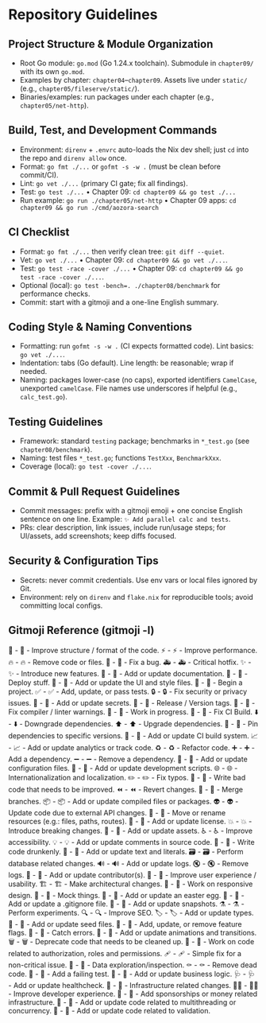 # Repository Guidelines

## Project Structure & Module Organization
- Root Go module: `go.mod` (Go 1.24.x toolchain). Submodule in `chapter09/` with its own `go.mod`.
- Examples by chapter: `chapter04`–`chapter09`. Assets live under `static/` (e.g., `chapter05/fileserve/static/`).
- Binaries/examples: run packages under each chapter (e.g., `chapter05/net-http`).

## Build, Test, and Development Commands
- Environment: `direnv` + `.envrc` auto-loads the Nix dev shell; just `cd` into the repo and `direnv allow` once.
- Format: `go fmt ./...` or `gofmt -s -w .` (must be clean before commit/CI).
- Lint: `go vet ./...` (primary CI gate; fix all findings).
- Test: `go test ./...` • Chapter 09: `cd chapter09 && go test ./...`
- Run example: `go run ./chapter05/net-http` • Chapter 09 apps: `cd chapter09 && go run ./cmd/aozora-search`

## CI Checklist
- Format: `go fmt ./...` then verify clean tree: `git diff --quiet`.
- Vet: `go vet ./...` • Chapter 09: `cd chapter09 && go vet ./...`.
- Test: `go test -race -cover ./...` • Chapter 09: `cd chapter09 && go test -race -cover ./...`.
- Optional (local): `go test -bench=. ./chapter08/benchmark` for performance checks.
- Commit: start with a gitmoji and a one-line English summary.

## Coding Style & Naming Conventions
- Formatting: run `gofmt -s -w .` (CI expects formatted code). Lint basics: `go vet ./...`.
- Indentation: tabs (Go default). Line length: be reasonable; wrap if needed.
- Naming: packages lower-case (no caps), exported identifiers `CamelCase`, unexported `camelCase`. File names use underscores if helpful (e.g., `calc_test.go`).

## Testing Guidelines
- Framework: standard `testing` package; benchmarks in `*_test.go` (see `chapter08/benchmark`).
- Naming: test files `*_test.go`; functions `TestXxx`, `BenchmarkXxx`.
- Coverage (local): `go test -cover ./...`.

## Commit & Pull Request Guidelines
- Commit messages: prefix with a gitmoji emoji + one concise English sentence on one line. Example: `✨ Add parallel calc and tests`.
- PRs: clear description, link issues, include run/usage steps; for UI/assets, add screenshots; keep diffs focused.

## Security & Configuration Tips
- Secrets: never commit credentials. Use env vars or local files ignored by Git.
- Environment: rely on `direnv` and `flake.nix` for reproducible tools; avoid committing local configs.

## Gitmoji Reference (gitmoji -l)
🎨 - :art: - Improve structure / format of the code.
⚡️ - :zap: - Improve performance.
🔥 - :fire: - Remove code or files.
🐛 - :bug: - Fix a bug.
🚑️ - :ambulance: - Critical hotfix.
✨ - :sparkles: - Introduce new features.
📝 - :memo: - Add or update documentation.
🚀 - :rocket: - Deploy stuff.
💄 - :lipstick: - Add or update the UI and style files.
🎉 - :tada: - Begin a project.
✅ - :white_check_mark: - Add, update, or pass tests.
🔒️ - :lock: - Fix security or privacy issues.
🔐 - :closed_lock_with_key: - Add or update secrets.
🔖 - :bookmark: - Release / Version tags.
🚨 - :rotating_light: - Fix compiler / linter warnings.
🚧 - :construction: - Work in progress.
💚 - :green_heart: - Fix CI Build.
⬇️ - :arrow_down: - Downgrade dependencies.
⬆️ - :arrow_up: - Upgrade dependencies.
📌 - :pushpin: - Pin dependencies to specific versions.
👷 - :construction_worker: - Add or update CI build system.
📈 - :chart_with_upwards_trend: - Add or update analytics or track code.
♻️ - :recycle: - Refactor code.
➕ - :heavy_plus_sign: - Add a dependency.
➖ - :heavy_minus_sign: - Remove a dependency.
🔧 - :wrench: - Add or update configuration files.
🔨 - :hammer: - Add or update development scripts.
🌐 - :globe_with_meridians: - Internationalization and localization.
✏️ - :pencil2: - Fix typos.
💩 - :poop: - Write bad code that needs to be improved.
⏪️ - :rewind: - Revert changes.
🔀 - :twisted_rightwards_arrows: - Merge branches.
📦️ - :package: - Add or update compiled files or packages.
👽️ - :alien: - Update code due to external API changes.
🚚 - :truck: - Move or rename resources (e.g.: files, paths, routes).
📄 - :page_facing_up: - Add or update license.
💥 - :boom: - Introduce breaking changes.
🍱 - :bento: - Add or update assets.
♿️ - :wheelchair: - Improve accessibility.
💡 - :bulb: - Add or update comments in source code.
🍻 - :beers: - Write code drunkenly.
💬 - :speech_balloon: - Add or update text and literals.
🗃️ - :card_file_box: - Perform database related changes.
🔊 - :loud_sound: - Add or update logs.
🔇 - :mute: - Remove logs.
👥 - :busts_in_silhouette: - Add or update contributor(s).
🚸 - :children_crossing: - Improve user experience / usability.
🏗️ - :building_construction: - Make architectural changes.
📱 - :iphone: - Work on responsive design.
🤡 - :clown_face: - Mock things.
🥚 - :egg: - Add or update an easter egg.
🙈 - :see_no_evil: - Add or update a .gitignore file.
📸 - :camera_flash: - Add or update snapshots.
⚗️ - :alembic: - Perform experiments.
🔍️ - :mag: - Improve SEO.
🏷️ - :label: - Add or update types.
🌱 - :seedling: - Add or update seed files.
🚩 - :triangular_flag_on_post: - Add, update, or remove feature flags.
🥅 - :goal_net: - Catch errors.
💫 - :dizzy: - Add or update animations and transitions.
🗑️ - :wastebasket: - Deprecate code that needs to be cleaned up.
🛂 - :passport_control: - Work on code related to authorization, roles and permissions.
🩹 - :adhesive_bandage: - Simple fix for a non-critical issue.
🧐 - :monocle_face: - Data exploration/inspection.
⚰️ - :coffin: - Remove dead code.
🧪 - :test_tube: - Add a failing test.
👔 - :necktie: - Add or update business logic.
🩺 - :stethoscope: - Add or update healthcheck.
🧱 - :bricks: - Infrastructure related changes.
🧑‍💻 - :technologist: - Improve developer experience.
💸 - :money_with_wings: - Add sponsorships or money related infrastructure.
🧵 - :thread: - Add or update code related to multithreading or concurrency.
🦺 - :safety_vest: - Add or update code related to validation.

